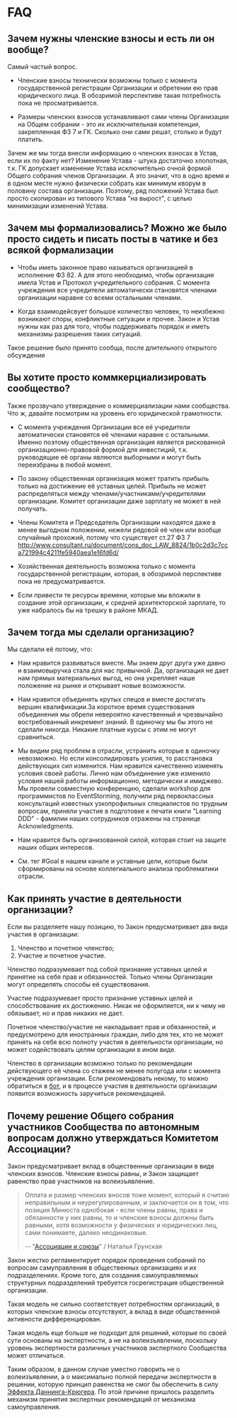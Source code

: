 # FAQ

## Зачем нужны членские взносы и есть ли он вообще?

Самый частый вопрос. 

- Членские взносы технически возможны только с момента государственной регистрации Организации и обретении ею прав юридического лица. В обозримой перспективе такая потребность пока не просматривается.

- Размеры членских взносов устанавливают сами члены Организации на Общем собрании - это их исключительная компетенция, закрепленная ФЗ 7 и ГК. Сколько они сами решат, столько и будут платить.

Зачем же мы тогда внесли информацию о членских взносах в Устав, если их по факту нет? Изменение Устава - штука достаточно хлопотная, т.к. ГК допускает изменение Устава исключительно очной формой Общего собрания членов Организации. А это значит, что в одно время и в одном месте нужно физически собрать как минимум кворум в половину состава организации. Поэтому, ряд положений Устава был просто скопирован из типового Устава "на вырост", с целью минимизации изменений Устава.


## Зачем мы формализовались? Можно же было просто сидеть и писать посты в чатике и без всякой формализации

- Чтобы иметь законное право называться организацией в исполнение ФЗ 82. А для этого необходимо, чтобы организация имела Устав и Протокол учредительного собрания. С момента учреждения все учредители автоматически становятся членами организации наравне со всеми остальными членами.

- Когда взаимодейсвует большое количество человек, то неизбежно возникают споры, конфликтные ситуации и прочее. Закон и Устав нужны как раз для того, чтобы поддерживать порядок и иметь механизмы разрешения таких ситуаций. 


Такое решение было принято сообща, после длительного открытого обсуждения


## Вы хотите просто коммкерциализировать сообщество?

Также прозвучало утверждение о коммерциализации нами сообщества. Что ж, давайте посмотрим на уровень его юридической грамотности.

- С момента учреждения Организации все её учредители автоматически становятся её членами наравне с остальными. Именно поэтому общественная организация является рискованной организационно-правовой формой для инвестиций, т.к. руководящие её органы являются выборными и могут быть переизбраны в любой момент.

- По закону общественная организация может тратить прибыль только на достижение её уставных целей. Прибыль не может распределяться между членами/участниками/учредителями организации. Комитет организации даже зарплату не может в ней получать.

- Члены Комитета и Председатель Организации находятся даже в менее выгодном положении, нежели рядовой её член или вообще случайный прохожий, потому что существует ст.27 ФЗ 7
http://www.consultant.ru/document/cons_doc_LAW_8824/1b0c2d3c7cca721994c4211fe5940aea1e16fd6d/

- Хозяйственная деятельность возможна только с момента государственной регистрации, которая, в обозримой перспективе пока не предусматривается.

- Если привести те ресурсы времени, которые мы вложили в создание этой организации, к средней архитекторской зарплате, то уже набралось бы на трешку в районе МКАД.


## Зачем тогда мы сделали организацию?

Мы сделали её потому, что:

- Нам нравится развиваться вместе. Мы знаем друг друга уже давно и взаимовыручка стала для нас привычной. Да, организация не дает нам прямых материальных выгод, но она укрепляет наше положение на рынке и открывает новые возможности.

- Нам нравится объединять крутых спецов и вместе достигать вершин квалификации.За короткое время существования объединения мы обрели невероятно качественный и чрезвычайно востребованный инкремент знаний. В одиночку мы бы этого не сделали никогда. Никакие платные курсы с этим не могут сравниться.

- Мы видим ряд проблем в отрасли, устранить которые в одиночку невозможно. Но если консолидировать усилия, то расстановка действующих сил изменится. Нам нравится качественно изменять условия своей работы. Лично нам объединение уже изменило условия нашей работы информационно, методически и имиджево. Мы провели совместную конференцию, сделали workshop для программистов по EventStorming, получили ряд первоклассных консультаций известных узкопрофильных специалистов по трудным вопросам, приняли участие в подготовке к печати книги "Learning DDD" - фамилии наших сотрудников отражены на странице Acknowledgments.

- Нам нравится быть организованной силой, которая стоит на защите наших общих интересов.

- См. тег #Goal в нашем канале и уставные цели, которые были сформированы на основе коллегиального анализа проблематики отрасли.

## Как принять участие в деятельности организации?

Если вы разделяете нашу позицию, то Закон предусматривает два вида участия в организации:

1. Членство и почетное членство;
2. Участие и почетное участие.

Членство подразумевает под собой признание уставных целей и принятие на себя прав и обязанностей. Только члены Организации могут определять способы её существования.

Участие подразумевает просто признание уставных целей и способствование их достижению. Никак не оформляется, ни к чему не обязывает, но и прав никаких не дает.

Почетное членство/участие не накладывает прав и обязанностей, и предусмотрено для иностранных граждан, либо для тех, кто не может принять на себя всю полноту участия в деятельности организации, но может содействовать целям организации в ином виде.

Членство в организации возможно только по рекомендации действующего её члена со стажем не менее полугода или с момента учреждения организации. Если рекомендовать некому, то можно обратиться в [бот](http://t.me/ru_arc_bot), и в процессе участия в деятельности организации появится возможность заручиться рекомендацией.


## Почему решение Общего собрания участников Сообщества по автономным вопросам должно утверждаться Комитетом Ассоциации?

Закон предусматривает вклад в общественные организации в виде членских взносов.
Членские взносы равны, и Закон защищает равенство прав участников на волеизъявление.

> Оплата и размер членских вносов тоже момент, который я считаю неправильным и неурегулированным, и заключается он в том, что позиция Минюста однобокая - если члены равны, права и обязанности у них равны, то и членские взносы должны быть равными, хотя возможности у физических и юридических лиц, сами понимаете, далеко неодинаковые.
>
> -- "[Ассоциации и союзы](https://reg-nko.ru/div/Associacii)" / Наталья Грунская

Закон жестко регламентирует порядок проведения собраний по вопросам самуправления в общественных организациях и их подразделениях.
Кроме того, для создания самоуправляемых структурных подразделений требуется госрегистрация общественной организации.

Такая модель не сильно соответствует потребностям организаций, в которых членские взносы отсутствуют, а вклад в виде общественной активности дифференцирован.

Такая модель еще больше не подходит для решений, которые по своей сути основаны на экспертности, а не на волеизъявлении, поскольку уровень экспертности различных участников экспертного Сообщества может отличаться.

Таким образом, в данном случае уместно говорить  не о волеизъявлении, а о максимально полной передачи экспертности в решении, которую принцип равенства не смог бы обеспечить в силу [Эффекта Даннинга-Крюгера](https://ru.m.wikipedia.org/wiki/Эффект_Даннинга_—_Крюгера).
По этой причине пришлось разделить механизм принятия экспертных рекомендаций от механизма самоуправления.
